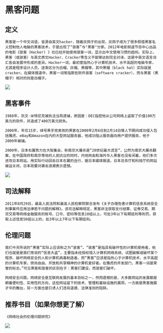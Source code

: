 # 黑客问题

## 定义  
    黑客是一个中文词语，皆源自英文hacker，随着灰鸽子的出现，灰鸽子成为了很多假借黑客名义控制他人电脑的黑客技术，于是出现了“骇客”与"黑客"分家。2012年电影频道节目中心出品的电影《骇客（Hacker) 》也已经开始使用骇客一词，显示出中文使用习惯的趋同。实际上，黑客（或骇客）与英文原文Hacker、Cracker等含义不能够达到完全对译，这是中英文语言词汇各自发展中形成的差异。Hacker一词，最初曾指热心于计算机技术、水平高超的电脑专家，尤其是程序设计人员，逐渐区分为白帽、灰帽、黑帽等，其中黑帽（black hat）实际就是cracker。在媒体报道中，黑客一词常指那些软件骇客（software cracker），而与黑客（黑帽子）相对的则是白帽子。       
![](https://gss2.bdstatic.com/9fo3dSag_xI4khGkpoWK1HF6hhy/baike/crop%3D118%2C0%2C1363%2C900%3Bc0%3Dbaike180%2C5%2C5%2C180%2C60/sign=008eff9d0124ab18f459bb7708cbd7f5/d4628535e5dde711c207594dafefce1b9c1661b7.jpg)            

## 黑客事件
    
    1988年，凯文·米特尼克被执法当局逮捕，原因是：DEC指控他从公司网络上盗取了价值100万美元的软件，并造成了400万美元损失。             

    2000年，年仅15岁，绰号黑手党男孩的黑客在2000年2月6日到2月14日情人节期间成功侵入包括雅虎、eBay和Amazon在内的大型网站服务器，他成功阻止服务器向用户提供服务，他于2000年被捕。    

    2000年，日本右翼势力在大阪集会，称南京大屠杀是“20世纪最大谎言”，公然为南京大屠杀翻案，在中国政府和南京等地的人民抗议的同时，内地网虫和海外华人黑客也没有闲着，他们多次进攻日本网站，用实际行动回击日本右翼的丑行，据日本媒体报道，日本总务厅和科技厅的网站被迫关闭，日本政要对袭击浪潮表示遗憾。          

![](https://timgsa.baidu.com/timg?image&quality=80&size=b9999_10000&sec=1542888271284&di=558b0d5eba7716764119dda25e5befde&imgtype=0&src=http%3A%2F%2Fwww.chinaru.info%2FUpFiles%2FArticle%2F2015121591453716.jpg)

## 司法解释
    2011年8月29日，最高人民法院和最高人民检察院联合发布《关于办理危害计算机信息系统安全刑事案件应用法律若干问题的解释》。该司法解释规定，黑客非法获取支付结算、证券交易、期货交易等网络金融服务的账号、口令、密码等信息10组以上，可处3年以下有期徒刑等刑罚，获取上述信息50组以上的，处3年以上7年以下有期徒刑。

## 伦理问题

    我们今天所说的“黑客”实际上应该称之为“骇客”。“骇客”是指具有破坏性的计算机使用者，他们也就是是我们常说的“信息大盗”，主要指未经授权侵入计算机网络系统、试图破解或破坏某个程序、破坏网络安全的人和计算机病毒制造者。而“黑客”应该是指热心于计算机技术、水平高超的计算机专家，崇尚自由、开放和共享精神的计算机爱好者。在雅虎的开发部门，黑客一词是荣誉的标志。”可见黑客和骇客的区别在于：黑客们建设，而骇客们破坏。     

    网络安全问题。网络安全是互联网发展的基本目标之一，然而遗憾的是，大多数网站的发展都是朝着便利性、实用性的方向，这些网站留下的技术、管理和基础设施的漏洞，一方面是黑客施展才华的舞台，另一方面也是引诱人们违背道德、法律准则的陷阱。

## 推荐书目（如果你想更了解）

    《网络社会的伦理问题研究》
![](https://gss3.bdstatic.com/7Po3dSag_xI4khGkpoWK1HF6hhy/baike/w%3D268%3Bg%3D0/sign=2f8c8867ef24b899de3c7e3e563d7aa8/0823dd54564e9258d6bd24899a82d158cdbf4ecf.jpg)